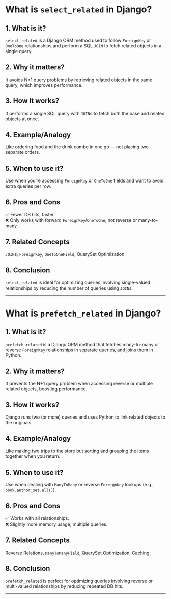 # What is `select_related` in Django?

## 1. What is it?  
`select_related` is a Django ORM method used to follow `ForeignKey` or `OneToOne` relationships and perform a SQL `JOIN` to fetch related objects in a single query.

## 2. Why it matters?  
It avoids N+1 query problems by retrieving related objects in the same query, which improves performance.

## 3. How it works?  
It performs a single SQL query with `JOIN`s to fetch both the base and related objects at once.

## 4. Example/Analogy  
Like ordering food and the drink combo in one go — not placing two separate orders.

## 5. When to use it?  
Use when you’re accessing `ForeignKey` or `OneToOne` fields and want to avoid extra queries per row.

## 6. Pros and Cons  
✅ Fewer DB hits, faster.  
❌ Only works with forward `ForeignKey`/`OneToOne`, not reverse or many-to-many.

## 7. Related Concepts  
`JOIN`s, `ForeignKey`, `OneToOneField`, QuerySet Optimization.

## 8. Conclusion  
`select_related` is ideal for optimizing queries involving single-valued relationships by reducing the number of queries using `JOIN`s.

---

# What is `prefetch_related` in Django?

## 1. What is it?  
`prefetch_related` is a Django ORM method that fetches many-to-many or reverse `ForeignKey` relationships in separate queries, and joins them in Python.

## 2. Why it matters?  
It prevents the N+1 query problem when accessing reverse or multiple related objects, boosting performance.

## 3. How it works?  
Django runs two (or more) queries and uses Python to link related objects to the originals.

## 4. Example/Analogy  
Like making two trips to the store but sorting and grouping the items together when you return.

## 5. When to use it?  
Use when dealing with `ManyToMany` or reverse `ForeignKey` lookups (e.g., `book.author_set.all()`).

## 6. Pros and Cons  
✅ Works with all relationships.  
❌ Slightly more memory usage; multiple queries.

## 7. Related Concepts  
Reverse Relations, `ManyToManyField`, QuerySet Optimization, Caching.

## 8. Conclusion  
`prefetch_related` is perfect for optimizing queries involving reverse or multi-valued relationships by reducing repeated DB hits.

---
